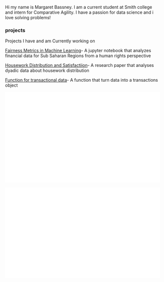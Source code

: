 Hi my name is Margaret Bassney. I am a current student at Smith college and intern for Comparative Agility. I have a passion for data science and i love solving problems!

### projects
Projects I have and am Currently working on

[Fairness Metrics in Machine Learning](https://github.com/sds-capstone/2022-09-proj7-women-at-table)- A jupyter notebook that analyzes financial data for Sub Saharan Regions from a human rights perspective

[Housework Distribution and Satisfactiion](https://github.com/agoswa/housework_analysis)- A research paper that analyses dyadic data about housework distribution

[Function for transactional data](https://github.com/sds270/project_phase_1-MargaretBassney)- A function that turn data into a transactions object


![](https://raw.githubusercontent.com/MargaretBassney/github-stats/master/generated/overview.svg#gh-dark-mode-only)


![](https://raw.githubusercontent.com/MargaretBassney/github-stats/master/generated/languages.svg#gh-dark-mode-only)

